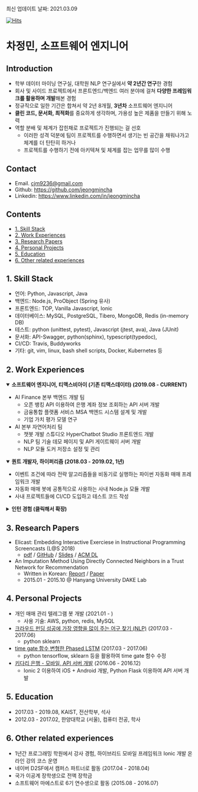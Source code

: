 최신 업데이트 날짜: 2021.03.09
<br />

[![Hits](https://hits.seeyoufarm.com/api/count/incr/badge.svg?url=https%3A%2F%2Fgithub.com%2Fjeongmincha%2Fresume)](https://hits.seeyoufarm.com)

# **차정민, 소프트웨어 엔지니어**

## Introduction
* 학부 데이터 마이닝 연구실, 대학원 NLP 연구실에서 **약 2년간 연구**한 경험
* 회사 및 사이드 프로젝트에서 프론트엔드/백엔드 여러 분야에 걸쳐 **다양한 프레임워크를 활용하며 개발**해본 경험
* 정규직으로 일한 기간은 합쳐서 약 2년 8개월, **3년차** 소프트웨어 엔지니어
* **클린 코드, 문서화, 최적화**를 중요하게 생각하며, 가용성 높은 제품을 만들기 위해 노력
* 역할 분배 및 체계가 잡힌채로 프로젝트가 진행되는 걸 선호
  * 이러한 성격 덕분에 팀이 프로젝트를 수행하면서 생기는 빈 공간을 채워나가고 체계를 더 탄탄히 하거나
  * 프로젝트를 수행하기 전에 아키텍쳐 및 체계를 잡는 업무를 많이 수행


## Contact
* Email. cjm9236@gmail.com
* Github: https://github.com/jeongmincha
* Linkedin: https://www.linkedin.com/in/jeongmincha


## Contents
* [1. Skill Stack](#1-skill-stack)
* [2. Work Experiences](#2-work-experiences)
* [3. Research Papers](#3-research-papers)
* [4. Personal Projects](#4-personal-projects)
* [5. Education](#5-education)
* [6. Other related experiences](#6-other-related-experiences)


## 1. Skill Stack
* 언어: Python, Javascript, Java
* 백엔드: Node.js, ProObject (Spring 유사)
* 프론트엔드: TOP, Vanilla Javascript, Ionic
* 데이터베이스: MySQL, PostgreSQL, Tibero, MongoDB, Redis (in-memory DB)
* 테스트: python (unittest, pytest), Javascript (jtest, ava), Java (JUnit)
* 문서화: API-Swagger, python(sphinx), typescript(typedoc), 
* CI/CD: Travis, Buddyworks
* 기타: git, vim, linux, bash shell scripts, Docker, Kubernetes 등


## 2. Work Experiences
<details open>
<summary style="font-weight: bold">소프트웨어 엔지니어, 티맥스비아이 (기존 티맥스데이터) (2019.08 - CURRENT)</summary>
<div markdown="1">

* AI Finance 본부 백엔드 개발 팀
  * 오픈 뱅킹 API 이용하여 은행 계좌 정보 조회하는 API 서버 개발
  * 금융통합 플랫폼 서비스 MSA 백엔드 시스템 설계 및 개발
  * 기업 가치 평가 모델 연구
* AI 본부 자연어처리 팀
  * 챗봇 개발 스튜디오 HyperChatbot Studio 프론트엔드 개발
  * NLP 팀 기술 데모 페이지 및 API 게이트웨이 서버 개발
  * NLP 모듈 도커 저장소 설정 및 관리

</div>
</details>

<details open>
<summary style="font-weight: bold">퀀트 개발자, 하이퍼리즘 (2018.03 - 2019.02, 1년)</summary>
<div markdown="1">

* 이벤트 조건에 따라 전략 알고리즘들을 비동기로 실행하는 파이썬 자동화 매매 프레임워크 개발
* 자동화 매매 봇에 공통적으로 사용하는 사내 Node.js 모듈 개발
* 사내 프로젝트들에 CI/CD 도입하고 테스트 코드 작성

</div>
</details>
  

<details>
<summary style="font-weight: bold"> 인턴 경험 (클릭해서 확장)</summary>
<div markdown="1">

* **연구 및 개발 인턴, 엘리스 (2017.01 - 2017.04, 4개월)**
  * 학생의 성적과 모바일 서비스 내 이벤트 (코드 제출, 실행 등) 사이의 상관관계 연구
  * 모바일 어플리케이션 네비게이션 및 사용성 설계
  * 리액트 네이티브로 모바일 어플리케이션 개발
* **개발 인턴, LG 전자 (2013.07 - 2013.08, 2개월)**
  * OpenWebOS 셋팅과 관련된 개발 매뉴얼 작성

</div>
</details>


## 3. Research Papers
* Elicast: Embedding Interactive Exerciese in Instructional Programming Screencasts (L@S 2018)
  * [pdf](https://uilab.kaist.ac.kr/assets/research/LAS2018/las2018_park.pdf) / [GitHub](https://github.com/elicast-research/elicast) / [Slides](https://uilab.kaist.ac.kr/assets/research/LAS2018/las2018_park_slides.pdf) / [ACM DL](https://dl.acm.org/citation.cfm?id=3231657)
* An Imputation Method Using Directly Connected Neighbors in a Trust Network for Recommendation
  * Written in Korean: [Report](https://jeongmincha.github.io/assets/projects/research/recommender-system/recommender-system-report.pdf) / [Paper](https://jeongmincha.github.io/assets/projects/research/recommender-system/recommender-system-paper.pdf)
  * 2015.01 - 2015.10 @ Hanyang University DAKE Lab


## 4. Personal Projects
* 개인 매매 관리 텔레그램 봇 개발 (2021.01 - )
  * 사용 기술: AWS, python, redis, MySQL
* [크라우드 펀딩 성공에 가장 영향을 많이 주는 어구 찾기 (NLP)](https://jeongmincha.github.io/projects/ko/research/2017/03/01/crowdfunding/) (2017.03 - 2017.06)
  * python sklearn 
* [time gate 함수 변형한 Phased LSTM](https://jeongmincha.github.io/projects/ko/research/2017/03/01/phased-lstm/) (2017.03 - 2017.06)
  * python tensorflow, sklearn 등을 활용하여 time gate 함수 수정
* [키다리 은행 - 모바일, API 서버 개발](https://jeongmincha.github.io/projects/ko/development/2016/06/01/kidaribank/) (2016.06 - 2016.12)
  * Ionic 2 이용하여 iOS + Android 개발, Python Flask 이용하여 API 서버 개발


## 5. Education
* 2017.03 - 2019.08, KAIST, 전산학부, 석사
* 2012.03 - 2017.02, 한양대학교 (서울), 컴퓨터 전공, 학사


## 6. Other related experiences
* 1년간 프로그래밍 학원에서 강사 경험, 하이브리드 모바일 프레임워크 Ionic 개발 온라인 강의 코스 운영
* 네이버 D2SF에서 캠퍼스 파트너로 활동 (2017.04 - 2018.04)
* 국가 이공계 장학생으로 전액 장학금
* 소프트웨어 마에스트로 6기 연수생으로 활동 (2015.08 - 2016.07)
